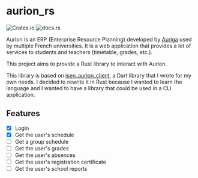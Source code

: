 # aurion_rs

![Crates.io](https://img.shields.io/crates/v/aurion_rs)
![docs.rs](https://img.shields.io/docsrs/aurion_rs)

Aurion is an ERP (Enterprise Resource Planning) developed by [Auriga](https://www.auriga.fr/)
used by multiple French universities. It is a web application that provides
a lot of services to students and teachers (timetable, grades, etc.).

This project aims to provide a Rust library to interact with Aurion.

This library is based on [isen_aurion_client](https://github.com/sehnryr/isen_aurion_client),
a Dart library that I wrote for my own needs. I decided to rewrite it in Rust
because I wanted to learn the language and I wanted to have a library that
could be used in a CLI application.

## Features

- [x] Login
- [x] Get the user's schedule
- [ ] Get a group schedule
- [ ] Get the user's grades
- [ ] Get the user's absences
- [ ] Get the user's registration certificate
- [ ] Get the user's school reports
